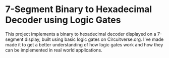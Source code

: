 # 7-Segment Binary to Hexadecimal Decoder using Logic Gates

This project implements a binary to hexadecimal decoder displayed on a 7-segment display, built using basic logic gates on Circuitverse.org.
I've made made it to get a better understanding of how logic gates work and how they can be implemented in real world applications.
